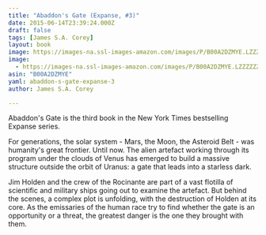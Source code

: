 ```yaml
---
title: "Abaddon's Gate (Expanse, #3)"
date: 2015-06-14T23:39:24.000Z
draft: false
tags: [James S.A. Corey]
layout: book
image: https://images-na.ssl-images-amazon.com/images/P/B00A2DZMYE.LZZZZZZZ.jpg
image: 
  - https://images-na.ssl-images-amazon.com/images/P/B00A2DZMYE.LZZZZZZZ.jpg
asin: "B00A2DZMYE"
yaml: abaddon-s-gate-expanse-3
author: James S.A. Corey

---
```


Abaddon's Gate is the third book in the New York Times bestselling Expanse series.   
  
For generations, the solar system - Mars, the Moon, the Asteroid Belt - was humanity's great frontier. Until now. The alien artefact working through its program under the clouds of Venus has emerged to build a massive structure outside the orbit of Uranus: a gate that leads into a starless dark.  
  
Jim Holden and the crew of the Rocinante are part of a vast flotilla of scientific and military ships going out to examine the artefact. But behind the scenes, a complex plot is unfolding, with the destruction of Holden at its core. As the emissaries of the human race try to find whether the gate is an opportunity or a threat, the greatest danger is the one they brought with them.